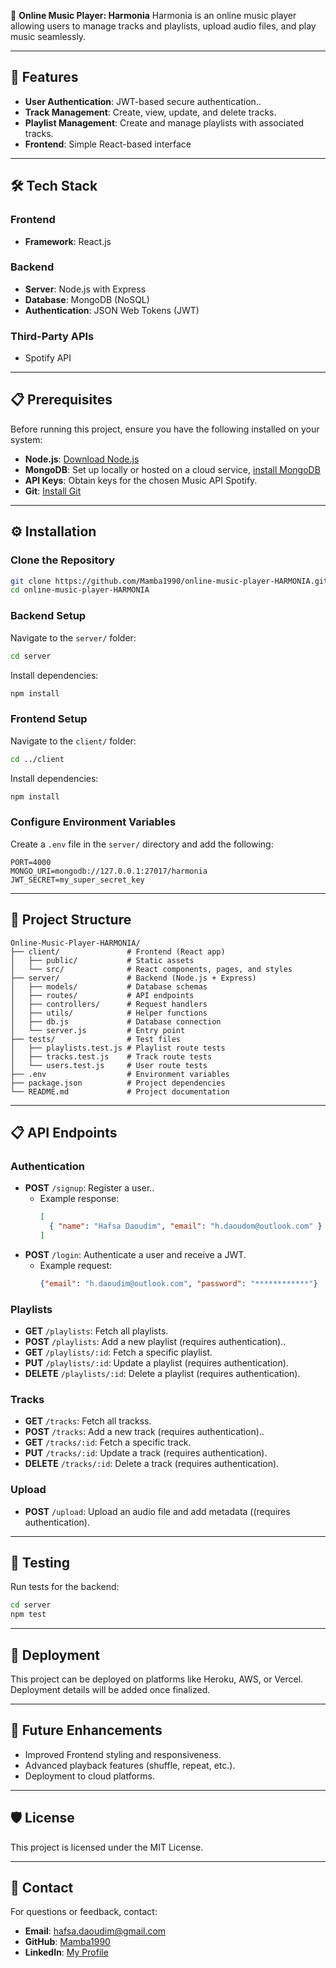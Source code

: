🎵 **Online Music Player: Harmonia**
Harmonia is an online music player allowing users to manage tracks and playlists, upload audio files, and play music seamlessly.

---

## 🚀 Features
- **User Authentication**: JWT-based secure authentication..
- **Track Management**: Create, view, update, and delete tracks.
- **Playlist Management**: Create and manage playlists with associated tracks.
- **Frontend**: Simple React-based interface

---

## 🛠️ Tech Stack

### Frontend
- **Framework**: React.js

### Backend
- **Server**: Node.js with Express
- **Database**: MongoDB (NoSQL)
- **Authentication**: JSON Web Tokens (JWT)

### Third-Party APIs
- Spotify API

---

## 📋 Prerequisites
Before running this project, ensure you have the following installed on your system:
- **Node.js**: [Download Node.js](https://nodejs.org/)
- **MongoDB**: Set up locally or hosted on a cloud service, [install MongoDB](https://www.mongodb.com/try/download/community)
- **API Keys**: Obtain keys for the chosen Music API Spotify.
- **Git**: [Install Git](https://git-scm.com/)

---

## ⚙️ Installation

### Clone the Repository
```bash
git clone https://github.com/Mamba1990/online-music-player-HARMONIA.git
cd online-music-player-HARMONIA
```

### Backend Setup
Navigate to the `server/` folder:
```bash
cd server
```
Install dependencies:
```bash
npm install
```

### Frontend Setup
Navigate to the `client/` folder:
```bash
cd ../client
```
Install dependencies:
```bash
npm install
```

### Configure Environment Variables
Create a `.env` file in the `server/` directory and add the following:
```env
PORT=4000
MONGO_URI=mongodb://127.0.0.1:27017/harmonia
JWT_SECRET=my_super_secret_key
```

---

## 📂 Project Structure
```
Online-Music-Player-HARMONIA/
├── client/               # Frontend (React app)
│   ├── public/           # Static assets
│   └── src/              # React components, pages, and styles
├── server/               # Backend (Node.js + Express)
│   ├── models/           # Database schemas
│   ├── routes/           # API endpoints
│   ├── controllers/      # Request handlers
│   ├── utils/            # Helper functions
│   ├── db.js             # Database connection
│   └── server.js         # Entry point
├── tests/                # Test files
│   ├── playlists.test.js # Playlist route tests
│   ├── tracks.test.js    # Track route tests
│   └── users.test.js     # User route tests
├── .env                  # Environment variables
├── package.json          # Project dependencies
└── README.md             # Project documentation
```

---

## 📋 API Endpoints

### **Authentication**
- **POST** `/signup`: Register a user..
  - Example response:
    ```json
    [
      { "name": "Hafsa Daoudim", "email": "h.daoudom@outlook.com" }
    ]
    ```
- **POST** `/login`: Authenticate a user and receive a JWT.
  - Example request:
    ```json
    {"email": "h.daoudim@outlook.com", "password": "************"}
    ```

### **Playlists**
- **GET** `/playlists`: Fetch all playlists.
- **POST** `/playlists`: Add a new playlist (requires authentication)..
- **GET** `/playlists/:id`: Fetch a specific playlist.
- **PUT** `/playlists/:id`: Update a playlist (requires authentication).
- **DELETE** `/playlists/:id`: Delete a playlist (requires authentication).

### **Tracks**
- **GET** `/tracks`: Fetch all trackss.
- **POST** `/tracks`: Add a new track (requires authentication)..
- **GET** `/tracks/:id`: Fetch a specific track.
- **PUT** `/tracks/:id`: Update a track (requires authentication).
- **DELETE** `/tracks/:id`: Delete a track (requires authentication).

### **Upload**
- **POST** `/upload`: Upload an audio file and add metadata ((requires authentication).

---

## 🧪 Testing

Run tests for the backend:
```bash
cd server
npm test
```

---

## 🚀 Deployment
This project can be deployed on platforms like Heroku, AWS, or Vercel. Deployment details will be added once finalized.

---

## 🚀 Future Enhancements
- Improved Frontend styling and responsiveness.
- Advanced playback features (shuffle, repeat, etc.).
- Deployment to cloud platforms.

---

## 🛡️ License
This project is licensed under the MIT License.

---

## 📧 Contact
For questions or feedback, contact:
- **Email**: hafsa.daoudim@gmail.com
- **GitHub**: [Mamba1990](https://github.com/Mamba1990)
- **LinkedIn**: [My Profile](#)
